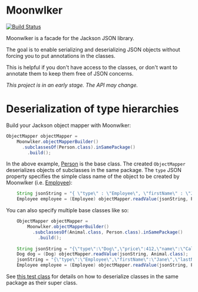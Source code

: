 # Moonwlker
[![Build Status](https://travis-ci.org/bertilmuth/moonwlker.svg?branch=master)](https://travis-ci.org/bertilmuth/moonwlker)

Moonwlker is a facade for the Jackson JSON library.

The goal is to enable serializing and deserializing JSON objects without forcing you to put annotations in the classes.

This is helpful if you don't have access to the classes, or don't want to annotate them to keep them free of JSON concerns.

*This project is in an early stage. The API may change.*

# Deserialization of type hierarchies
Build your Jackson object mapper with Moonwlker:

``` java
ObjectMapper objectMapper = 
    Moonwlker.objectMapperBuilder()
      .subclassesOf(Person.class).inSamePackage()
        .build();
```

In the above example, [Person](https://github.com/bertilmuth/moonwlker/blob/master/src/test/java/org/requirementsascode/moonwlker/testobject/person/Person.java) is the base class.
The created `ObjectMapper` deserializes objects of subclasses in the same package.
The `type` JSON property specifies the simple class name of the object to be created by Moonwlker (i.e. [Employee](https://github.com/bertilmuth/moonwlker/blob/master/src/test/java/org/requirementsascode/moonwlker/testobject/person/Employee.java)):

``` java
    String jsonString = "{ \"type\" : \"Employee\", \"firstName\" : \"Jane\", \"lastName\" : \"Doe\" , \"employeeNumber\" : \"EMP-2020\"}";
    Employee employee = (Employee) objectMapper.readValue(jsonString, Person.class);
```

You can also specify multiple base classes like so:

``` java
    ObjectMapper objectMapper = 
        Moonwlker.objectMapperBuilder()
          .subclassesOf(Animal.class, Person.class).inSamePackage()
            .build();
    
    String jsonString = "{\"type\":\"Dog\",\"price\":412,\"name\":\"Calla\",\"command\":\"Sit\"}";
    Dog dog = (Dog) objectMapper.readValue(jsonString, Animal.class);
    jsonString = "{\"type\":\"Employee\",\"firstName\":\"Jane\",\"lastName\":\"Doe\",\"employeeNumber\":\"EMP-2020\"}";
    Employee employee = (Employee) objectMapper.readValue(jsonString, Person.class);
```
  

See [this test class](https://github.com/bertilmuth/moonwlker/blob/master/src/test/java/org/requirementsascode/moonwlker/SubclassInSamePackageTest.java) for details on how to deserialize classes in the same package as their super class.